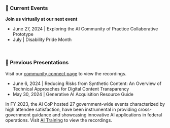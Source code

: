 ### 📆 Current Events

**Join us virtually at our next event**
* June 27, 2024 | Exploring the AI Community of Practice Collaborative Prototype
* July | Disability Pride Month
<br>

### 📎 Previous Presentations
Visit our [community connect page](https://community.connect.gov/display/GSA/FY24+AI+CoP+General+Events) to view the recordings.

* June 6, 2024 | Reducing Risks from Synthetic Content: An Overview of Technical Approaches for Digital Content Transparency
* May 30, 2024 | Generative AI Acquisition Resource Guide

In FY 2023, the AI CoP hosted 27 government-wide events characterized by high attendee satisfaction, have been instrumental in providing cross-government guidance and showcasing innovative AI applications in federal operations. Visit [AI Training](https://github.com/usaicop/AI-Training) to view the recordings.

<br>
